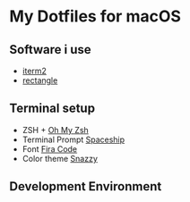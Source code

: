 # My Dotfiles for	macOS

## Software i use
- [iterm2](https://iterm2.com)
- [rectangle](https://rectangleapp.com)

## Terminal setup
- ZSH + [Oh My Zsh](https://github.com/ohmyzsh/ohmyzsh)
- Terminal Prompt [Spaceship](https://github.com/spaceship-prompt/spaceship-prompt) 
- Font [Fira Code](https://github.com/tonsky/FiraCode)
- Color theme [Snazzy](https://github.com/sindresorhus/iterm2-snazzy)

## Development Environment

